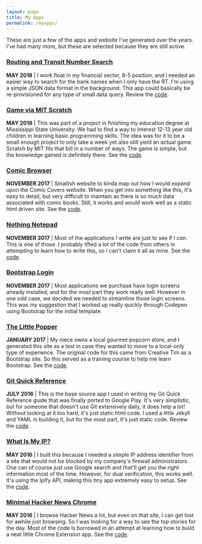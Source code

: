 ```yaml
---
layout: page
title: My Apps
permalink: /myapps/
---
```


These are just a few of the apps and website I've generated over the years.  I've had many more, but these are selected because they are still active.

### [Routing and Transit Number Search](http://bridnap.github.io/rtsearch)
**MAY 2018** | I work float in my financial sector, 8-5 position, and I needed an easier way to search for the bank names when I only have the RT. I'm using a simple JSON data format in the background.  This app could basically be re-provisioned for any type of small data query.  Review the [code](https://github.com/bridnap/rtsearch).
        	
### [Game via MIT Scratch](https://scratch.mit.edu/projects/213588312)
**MAY 2018** | This was part of a project in finishing my education degree at Mississippi State University.  We had to find a way to interest 12-13 year old children in learning basic programming skills.  The idea was for it to be a small enough project to only take a week yet also still yield an actual game.  Scratch by MIT fits that bill in a number of ways.  The game is simple, but the knowledge gained is definitely there.  See the [code](https://scratch.mit.edu/projects/213588312/editor).
				
### [Comic Browser](https://bridnap.github.io/comicbrowser)
**NOVEMBER 2017** | Smallish website to kinda map out how I would expand upon the Comic Covers website.  When you get into something like this, it's easy to detail, but very difficult to maintain as there is so much data associated with comic books.  Still, it works and would work well as a static html driven site.  See the [code](https://github.com/bridnap/comicbrowser). 
			    
### [Nothing Notepad](https://bridnap.github.io/notepad)
**NOVEMBER 2017** | Most of the applications I write are just to see if <i>I can</i>.  This is one of those.  I probably lifted a lot of the code from others in attempting to learn how to write this, so I can't claim it all as mine.  See the [code](https://github.com/bridnap/notepad).
				
### [Bootstrap Login](https://codepen.io/bridnap/pen/wPqPzr)
**NOVEMBER 2017** | Most applications we purchase have login screens already installed, and for the most part they work really well.  However in one odd case, we decided we needed to streamline those login screens.  This was my suggestion that I worked up really quickly through Codepen using Bootstrap for the initial template.
				
				
### [The Little Popper](https://bridnap.github.io/little-popper)
**JANUARY 2017** | My niece owns a local gourmet popcorn store, and I generated this site as a test in case they wanted to move to a local-only type of experience.  The original code for this came from Creative Tim as a Bootstrap site.  So this served as a training course to help me learn Bootstrap.  See the [code](https://github.com/bridnap/little-popper).
				
### [Git Quick Reference](http://bridnap.github.io/git-ref)
**JULY 2016** | This is the base source app I used in writing my Git Quick Reference guide that was finally ported to Google Play. It's very simplistic, but for someone that doesn't use Git extensively daily, it does help a lot!  Without looking at it too hard, it's just static html code.  I used a little Jekyll and YAML in building it, but for the most part, it's just static code.  Review the [code](https://github.com/bridnap/git-ref).
				
### [What Is My IP?](http://bridnap.github.io/whatismyip)
**MAY 2016** | I built this because I needed a simple IP address identifier from a site that would not be blocked by my company's firewall administrators. One can of course just use Google search and that'll get you the right information most of the time. However, for dual verification, this works well.  It's using the IpIfy API, making this tiny app extremely easy to setup.  See the [code](https://github.com/bridnap/whatismyip).
        	
### [Minimal Hacker News Chrome](https://chrome.google.com/webstore/detail/minimal-hacker-news/jgijakambklliabpigfklccjjpinnloi)
**MAY 2016** | I browse Hacker News a lot, but even on that site, I can get lost for awhile just browsing.  So I was looking for a way to see the top stories for the day. Most of the code is borrowed in an attempt at learning how to build a neat little Chrome Extension app.  See the [code](https://github.com/bridnap/hnchrome).
				